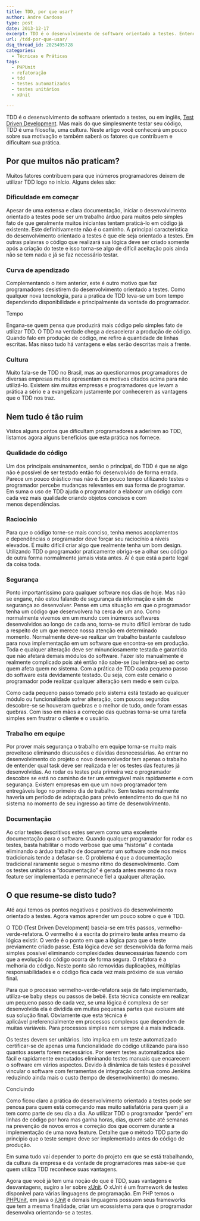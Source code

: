 ```yaml
---
title: TDD, por que usar?
author: Andre Cardoso
type: post
date: 2013-12-17
excerpt: TDD é o desenvolvimento de software orientado a testes. Entenda mais detalhes e como usá-lo!
url: /tdd-por-que-usar/
dsq_thread_id: 2025495728
categories:
  - Técnicas e Práticas
tags:
  - PHPUnit
  - refatoração
  - tdd
  - testes automatizados
  - testes unitários
  - xUnit

---
```

TDD é o desenvolvimento de software orientado a testes, ou em inglês, <a title="Test Driven Development" href="http://pt.wikipedia.org/wiki/Test_Driven_Development" target="_blank">Test Driven Development</a>. Mas mais do que simplesmente testar seu código, TDD é uma filosofia, uma cultura. Neste artigo você conhecerá um pouco sobre sua motivação e também saberá os fatores que contribuem e dificultam sua prática.

## Por que muitos não praticam?

Muitos fatores contribuem para que inúmeros programadores deixem de utilizar TDD logo no início. Alguns deles são:

### Dificuldade em começar

Apesar de uma extensa e clara documentação, iniciar o desenvolvimento orientado a testes pode ser um trabalho árduo para muitos pelo simples fato de que geralmente muitos iniciantes tentam praticá-lo em código já existente. Este definitivamente não é o caminho. A principal característica do desenvolvimento orientado a testes é que ele seja orientado a testes. Em outras palavras o código que realizará sua lógica deve ser criado somente após a criação do teste e isso torna-se algo de difícil aceitação pois ainda não se tem nada e já se faz necessário testar.

### Curva de apendizado

Complementando o item anterior, este é outro motivo que faz programadores desistirem do desenvolvimento orientado a testes. Como qualquer nova tecnologia, para a pratica de TDD leva-se um bom tempo dependendo disponibilidade e principalmente da vontade do programador.
  
Tempo
  
Engana-se quem pensa que produzirá mais código pelo simples fato de utilizar TDD. O TDD na verdade chega a desacelerar a produção de código. Quando falo em produção de código, me refiro à quantidade de linhas escritas. Mas nisso tudo há vantagens e elas serão descritas mais a frente.

### Cultura

Muito fala-se de TDD no Brasil, mas ao questionarmos programadores de diversas empresas muitos apresentam os motivos citados acima para não utilizá-lo. Existem sim muitas empresas e programadores que levam a prática a sério e a evangelizam justamente por conhecerem as vantagens que o TDD nos traz.

## Nem tudo é tão ruim

Vistos alguns pontos que dificultam programadores a aderirem ao TDD, listamos agora alguns benefícios que esta prática nos fornece.

### Qualidade do código

Um dos principais ensinamentos, senão o principal, do TDD é que se algo não é possível de ser testado então foi desenvolvido de forma errada. Parece um pouco drástico mas não é. Em pouco tempo utilizando testes o programador percebe mudanças relevantes em sua forma de programar. Em suma o uso de TDD ajuda o programador a elaborar um código com cada vez mais qualidade criando objetos concisos e com menos dependências.

### Raciocínio

Para que o código torne-se mais conciso, tenha menos acoplamentos e dependências o programador deve forçar seu raciocínio a níveis elevados. É muito difícil criar algo que realmente tenha um bom design. Utilizando TDD o programador praticamente obriga-se a olhar seu código de outra forma normalmente jamais vista antes. Aí é que está a parte legal da coisa toda.

### Segurança

Ponto importantíssimo para qualquer software nos dias de hoje. Mas não se engane, não estou falando de segurança da informação e sim de segurança ao desenvolver. Pense em uma situação em que o programador tenha um código que desenvolvera ha cerca de um ano. Como normalmente vivemos em um mundo com inúmeros softwares desenvolvidos ao longo de cada ano, torna-se muito difícil lembrar de tudo a respeito de um que merece nossa atenção em determinado momento. Normalmente deve-se realizar um trabalho bastante cauteloso para nova implementação em um software que encontra-se em produção. Toda e qualquer alteração deve ser minunciosamente testada e garantida que não afetará demais módulos do software. Fazer isto manualmente é realmente complicado pois até então não sabe-se (ou lembra-se) ao certo quem afeta quem no sistema. Com a prática de TDD cada pequeno passo do software está devidamente testado. Ou seja, com este cenário o programador pode realizar qualquer alteração sem medo e sem culpa.

Como cada pequeno passo tomado pelo sistema está testado ao qualquer módulo ou funcionalidade sofrer alteração, com poucos segundos descobre-se se houveram quebras e o melhor de tudo, onde foram essas quebras. Com isso em mãos a correção das quebras torna-se uma tarefa simples sem frustrar o cliente e o usuário.

### Trabalho em equipe

Por prover mais segurança o trabalho em equipe torna-se muito mais proveitoso eliminando discussões e dúvidas desnecessárias. Ao entrar no desenvolvimento do projeto o novo desenvolvedor tem apenas o trabalho de entender qual task deve ser realizada e ler os testes das features já desenvolvidas. Ao rodar os testes pela primeira vez o programador descobre se está no caminho de ter um entregável mais rapidamente e com segurança. Existem empresas em que um novo programador tem entregáveis logo no primeiro dia de trabalho. Sem testes normalmente haveria um período de adaptação para prévio entendimento do que há no sistema no momento de seu ingresso ao time de desenvolvimento.

### Documentação

Ao criar testes descritivos estes servem como uma excelente documentação para o software. Quando qualquer programador for rodar os testes, basta habilitar o modo verbose que uma “história” é contada eliminando o árduo trabalho de documentar um software onde nos meios tradicionais tende a defasar-se. O problema é que a documentação tradicional raramente segue o mesmo ritmo do desenvolvimento. Com os testes unitários a “documentação” é gerada antes mesmo da nova feature ser implementada e permanece fiel a qualquer alteração.

## O que resume-se disto tudo?

Até aqui temos os pontos negativos e positivos do desenvolvimento orientado a testes. Agora vamos aprender um pouco sobre o que é TDD.

O TDD (Test Driven Development) baseia-se em três passos, vermelho-verde-refatora. O vermelho é a escrita do primeiro teste antes mesmo da lógica existir. O verde é o ponto em que a lógica para que o teste previamente criado passe. Esta lógica deve ser desenvolvida da forma mais simples possível eliminando complexidades desnecessárias fazendo com que a evolução do código ocorra de forma segura. O refatora é a melhoria do código. Neste ponto são removidas duplicações, múltiplas responsabilidades e o código fica cada vez mais próximo de sua versão final.

Para que o processo vermelho-verde-refatora seja de fato implementado, utiliza-se baby steps ou passos de bebê. Esta técnica consiste em realizar um pequeno passo de cada vez, se uma lógica é complexa de ser desenvolvida ela é dividida em muitas pequenas partes que evoluem até sua solução final. Obviamente que esta técnica é aplicável preferencialmente em processos complexos que dependem de muitas variáveis. Para processos simples nem sempre é a mais indicada.

Os testes devem ser unitários. Isto implica em um teste automatizado certificar-se de apenas uma funcionalidade do código utilizando para isso quantos asserts forem necessários. Por serem testes automatizados são fácil e rapidamente executados eliminando testes manuais que encarecem o software em vários aspectos. Devido à dinâmica de tais testes é possível vincular o software com ferramentas de integração contínua como Jenkins reduzindo ainda mais o custo (tempo de desenvolvimento) do mesmo.
  
Concluindo
  
Como ficou claro a prática do desenvolvimento orientado a testes pode ser penosa para quem está começando mas muito satisfatória para quem já a tem como parte de seu dia a dia. Ao utilizar TDD o programador “perde” em linhas de código por hora mas ganha horas, dias, quem sabe até semanas na prevenção de novos erros e correção dos que ocorrem durante a implementação de uma nova feature. Detalhe que o método TDD parte do princípio que o teste sempre deve ser implementado antes do código de produção.

Em suma tudo vai depender to porte do projeto em que se está trabalhando, da cultura da empresa e da vontade de programadores mas sabe-se que quem utiliza TDD reconhece suas vantagens.

Agora que você já tem uma noção do que é TDD, suas vantagens e desvantagens, sugiro a ler sobre <a title="xUnit - Framework de testes unitários" href="http://www.martinfowler.com/bliki/Xunit.html" target="_blank">xUnit</a>. O xUnit é um framework de testes disponível para várias linguagens de programação. Em PHP temos o <a title="PHPUnit - Framework de testes unitários para PHP" href="http://phpunit.de/manual/3.7/pt_br/automating-tests.html" target="_blank">PHPUnit</a>, em java o <a title="jUnit - Framework de testes unitários para Java" href="http://junit.org/" target="_blank">jUnit</a> e demais linguagens possuem seus frameworks que tem a mesma finalidade, criar um ecossistema para que o programador desenvolva orientando-se a testes.

&nbsp;